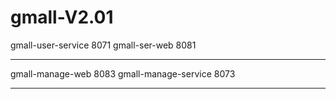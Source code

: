# gmall-V2.01
gmall-user-service 8071
gmall-ser-web      8081

-----------------------------
gmall-manage-web  8083
gmall-manage-service 8073

----------------------------
